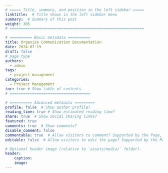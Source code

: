 ```yaml
---
# ===== Title, summary, and position in the left sidebar =====
linktitle:  # Title shown in the left sidebar menu
summary:  # Summary of this post
weight: 305
# ============================================================

# ========== Basic metadata ==========
title: Organize Communication Documentation
date: 2024-07-19
draft: false
# page type
authors:
  - admin
tags:
  - project-management
categories:
  - Project Management
toc: true # Show table of contents
# ====================================

# ========== Advanced metadata =========
profile: false  # Show author profile?
reading_time: true # Show estimated reading time?
share: true  # Show social sharing links?
featured: true
comments: true  # Show comments?
disable_comment: false
commentable: true  # Allow visitors to comment? Supported by the Page, Post, and Book content types.
editable: false  # Allow visitors to edit the page? Supported by the Page, Post, and Book content types.

# Optional header image (relative to `assets/media/` folder).
header:
    caption: 
    image:  
---
```


